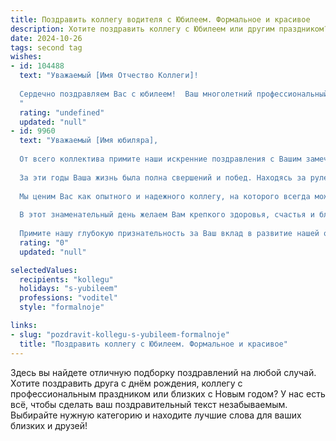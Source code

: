 ```yaml
---
title: Поздравить коллегу водителя с Юбилеем. Формальное и красивое
description: Хотите поздравить коллегу с Юбилеем или другим праздником? Наш ИИ создаст незабываемое поздравление, а вы обязательно выделитесь среди других.  
date: 2024-10-26
tags: second tag
wishes:
- id: 104488
  text: "Уважаемый [Имя Отчество Коллеги]!
  
  Сердечно поздравляем Вас с юбилеем!  Ваш многолетний профессиональный опыт водителя заслуживает глубокого уважения.  Желаем Вам крепкого здоровья, благополучия,  спокойных дорог и дальнейших успехов в Вашей нелёгкой, но важной работе. Пусть каждый день приносит радость и удовлетворение от выполненного долга! С юбилеем!
  "
  rating: "undefined"
  updated: "null"
- id: 9960
  text: "Уважаемый [Имя юбиляра],
  
  От всего коллектива примите наши искренние поздравления с Вашим замечательным юбилеем!
  
  За эти годы Ваша жизнь была полна свершений и побед. Находясь за рулем, Вы преодолели миллионы километров, обеспечивая комфорт и безопасность пассажиров. Ваша профессиональная ответственность и безупречная работа по праву заслуживают уважения и признания.
  
  Мы ценим Вас как опытного и надежного коллегу, на которого всегда можно положиться. Ваш многолетний стаж и богатая практика служат неоценимым источником знаний для молодых водителей.
  
  В этот знаменательный день желаем Вам крепкого здоровья, счастья и благополучия. Пусть Ваш путь всегда освещает зеленый свет, а каждый поворот ведет к новым достижениям и успехам.
  
  Примите нашу глубокую признательность за Ваш вклад в развитие нашей организации. Мы гордимся тем, что имеем такого замечательного коллегу как Вы."
  rating: "0"
  updated: "null"

selectedValues:
  recipients: "kollegu"
  holidays: "s-yubileem"
  professions: "voditel"
  style: "formalnoje"

links:
- slug: "pozdravit-kollegu-s-yubileem-formalnoje"
  title: "Поздравить коллегу с Юбилеем. Формальное и красивое"
---
```


Здесь вы найдете отличную подборку поздравлений на любой случай. 
Хотите поздравить друга с днём рождения, коллегу с профессиональным праздником или близких с Новым годом? У нас есть всё, чтобы сделать ваш поздравительный текст незабываемым. Выбирайте нужную категорию и находите лучшие слова для ваших близких и друзей!
